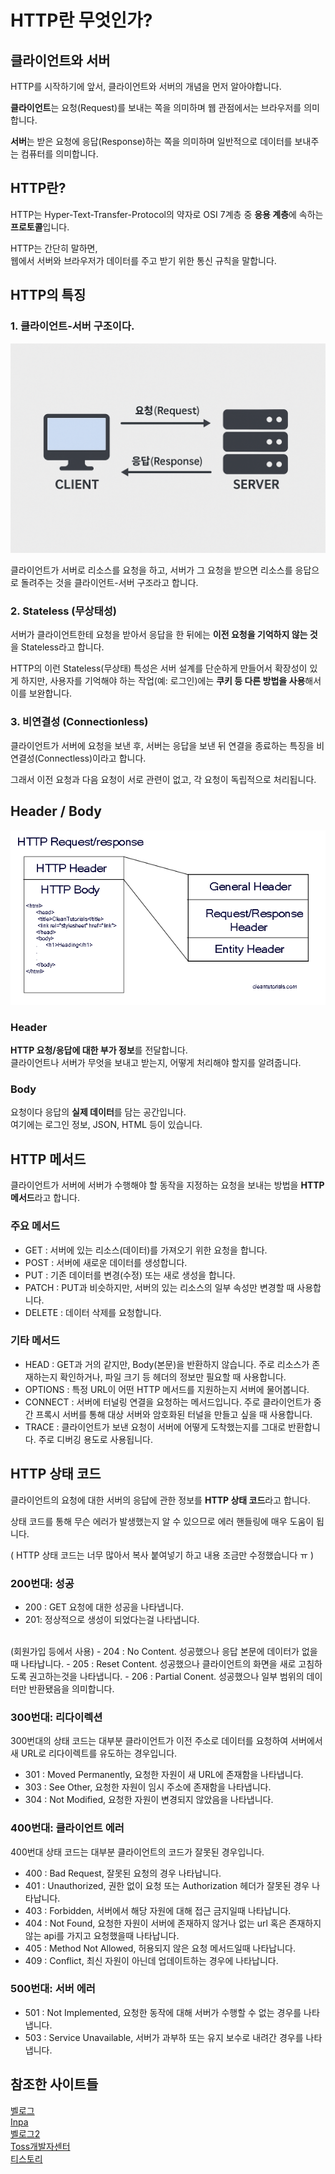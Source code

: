 # HTTP란 무엇인가?
## 클라이언트와 서버
HTTP를 시작하기에 앞서, 클라이언트와 서버의 개념을 먼저 알아야합니다.

**클라이언트**는 요청(Request)를 보내는 쪽을 의미하며 웹 관점에서는 브라우저를 의미합니다.

**서버**는 받은 요청에 응답(Response)하는 쪽을 의미하며 일반적으로 데이터를 보내주는 컴퓨터를 의미합니다.

## HTTP란?
HTTP는 Hyper-Text-Transfer-Protocol의 약자로 OSI 7계층 중 **응용 계층**에 속하는 **프로토콜**입니다.

HTTP는 간단히 말하면,
<br>
웹에서 서버와 브라우저가 데이터를 주고 받기 위한 통신 규칙을 말합니다.

## HTTP의 특징
### 1. 클라이언트-서버 구조이다.
![클라이언트-서버](./Images/HTTP/클라이언트-서버.png)

클라이언트가 서버로 리소스를 요청을 하고, 서버가 그 요청을 받으면 리소스를 응답으로 돌려주는 것을 클라이언트-서버 구조라고 합니다.

### 2. Stateless (무상태성)
서버가 클라이언트한테 요청을 받아서 응답을 한 뒤에는 **이전 요청을 기억하지 않는 것**을 Stateless라고 합니다.

HTTP의 이런 Stateless(무상태) 특성은 서버 설계를 단순하게 만들어서 확장성이 있게 하지만, 사용자를 기억해야 하는 작업(예: 로그인)에는 **쿠키 등 다른 방법을 사용**해서 이를 보완합니다.

### 3. 비연결성 (Connectionless)
클라이언트가 서버에 요청을 보낸 후, 서버는 응답을 보낸 뒤 연결을 종료하는 특징을 비연결성(Connectless)이라고 합니다.

그래서 이전 요청과 다음 요청이 서로 관련이 없고, 각 요청이 독립적으로 처리됩니다.
## Header / Body
![HTTP](./Images/HTTP/http.png)
### Header
**HTTP 요청/응답에 대한 부가 정보**를 전달합니다.
<br>
클라이언트나 서버가 무엇을 보내고 받는지, 어떻게 처리해야 할지를 알려줍니다.

### Body
요청이다 응답의 **실제 데이터**를 담는 공간입니다.
<br>
여기에는 로그인 정보, JSON, HTML 등이 있습니다.

## HTTP 메서드
클라이언트가 서버에 서버가 수행해야 할 동작을 지정하는 요청을 보내는 방법을 **HTTP 메서드**라고 합니다.

### 주요 메서드
- GET : 서버에 있는 리소스(데이터)를 가져오기 위한 요청을 합니다.
- POST : 서버에 새로운 데이터를 생성합니다.
- PUT : 기존 데이터를 변경(수정) 또는 새로 생성을 합니다.
- PATCH : PUT과 비슷하지만, 서버의 있는 리소스의 일부 속성만 변경할 때 사용합니다.
- DELETE : 데이터 삭제를 요청합니다.

### 기타 메서드
- HEAD : GET과 거의 같지만, Body(본문)을 반환하지 않습니다. 주로 리소스가 존재하는지 확인하거나, 파일 크기 등 헤더의 정보만 필요할 때 사용합니다.
- OPTIONS : 특정 URL이 어떤 HTTP 메서드를 지원하는지 서버에 물어봅니다.
- CONNECT : 서버에 터널링 연결을 요청하는 메서드입니다. 주로 클라이언트가 중간 프록시 서버를 통해 대상 서버와 암호화된 터널을 만들고 싶을 때 사용합니다.
- TRACE : 클라이언트가 보낸 요청이 서버에 어떻게 도착했는지를 그대로 반환합니다. 주로 디버깅 용도로 사용됩니다.

## HTTP 상태 코드
클라이언트의 요청에 대한 서버의 응답에 관한 정보를 **HTTP 상태 코드**라고 합니다.

상태 코드를 통해 무슨 에러가 발생했는지 알 수 있으므로 에러 핸들링에 매우 도움이 됩니다.

( HTTP 상태 코드는 너무 많아서 복사 붙여넣기 하고 내용 조금만 수정했습니다 ㅠ )

### 200번대: 성공
- 200 : GET 요청에 대한 성공을 나타냅니다.
- 201: 정상적으로 생성이 되었다는걸 나타냅니다.
<br>
(회원가입 등에서 사용)
- 204 : No Content. 성공했으나 응답 본문에 데이터가 없을 때 나타납니다.
- 205 : Reset Content. 성공했으나 클라이언트의 화면을 새로 고침하도록 권고하는것을 나타냅니다.
- 206 : Partial Conent. 성공했으나 일부 범위의 데이터만 반환됐음을 의미합니다.

### 300번대: 리다이렉션
300번대의 상태 코드는 대부분 클라이언트가 이전 주소로 데이터를 요청하여 서버에서 새 URL로 리다이렉트를 유도하는 경우입니다.

- 301 : Moved Permanently, 요청한 자원이 새 URL에 존재함을 나타냅니다.
- 303 : See Other, 요청한 자원이 임시 주소에 존재함을 나타냅니다.
- 304 : Not Modified, 요청한 자원이 변경되지 않았음을 나타냅니다.

### 400번대: 클라이언트 에러
400번대 상태 코드는 대부분 클라이언트의 코드가 잘못된 경우입니다.

- 400 : Bad Request, 잘못된 요청의 경우 나타납니다.
- 401 : Unauthorized, 권한 없이 요청 또는 Authorization 헤더가 잘못된 경우 나타납니다.
- 403 : Forbidden, 서버에서 해당 자원에 대해 접근 금지일때 나타납니다.
- 404 : Not Found, 요청한 자원이 서버에 존재하지 않거나 없는 url 혹은 존재하지 않는 api를 가지고 요청했을때 나타납니다.
- 405 : Method Not Allowed, 허용되지 않은 요청 메서드일때 나타납니다.
- 409 : Conflict, 최신 자원이 아닌데 업데이트하는 경우에 나타납니다.

### 500번대: 서버 에러
- 501 : Not Implemented, 요청한 동작에 대해 서버가 수행할 수 없는 경우를 나타냅니다.
- 503 : Service Unavailable, 서버가 과부하 또는 유지 보수로 내려간 경우를 나타냅니다.

## 참조한 사이트들
[벨로그](https://velog.io/@wnsdnjs70/HTTP%EB%9E%80)
<br>
[Inpa](https://inpa.tistory.com/entry/WEB-%F0%9F%8C%90-HTTP-%EB%A9%94%EC%84%9C%EB%93%9C-%EC%A2%85%EB%A5%98-%ED%86%B5%EC%8B%A0-%EA%B3%BC%EC%A0%95-%F0%9F%92%AF-%EC%B4%9D%EC%A0%95%EB%A6%AC)
<br>
[벨로그2](https://velog.io/@dnjscksdn98/HTTP-%ED%94%84%EB%A1%9C%ED%86%A0%EC%BD%9C%EC%97%90-%EB%8C%80%ED%95%98%EC%97%AC)
<br>
[Toss개발자센터](https://docs.tosspayments.com/resources/glossary/http-protocol)
<br>
[티스토리](https://blueyikim.tistory.com/1999)